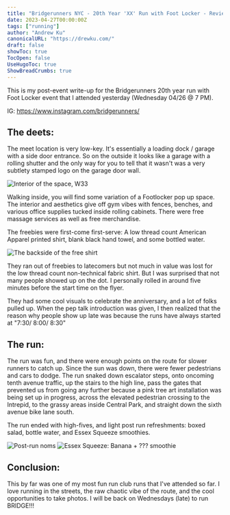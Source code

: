 ```yaml
---
title: "Bridgerunners NYC - 20th Year 'XX' Run with Foot Locker - Review"
date: 2023-04-27T00:00:00Z
tags: ["running"]
author: "Andrew Ku"
canonicalURL: "https://drewku.com/"
draft: false
showToc: true
TocOpen: false
UseHugoToc: true
ShowBreadCrumbs: true
---
```


This is my post-event write-up for the Bridgerunners 20th year run with Foot Locker event that I attended yesterday (Wednesday 04/26 @ 7 PM).

IG: https://www.instagram.com/bridgerunners/

## The deets:
The meet location is very low-key. It's essentially a loading dock / garage with a side door entrance. So on the outside it looks like a garage with a rolling shutter and the only way for you to tell that it wasn't was a very subtlety stamped logo on the garage door wall. 

![Interior of the space, W33](images/meetup-space.jpg)

Walking inside, you will find some variation of a Footlocker pop up space. The interior and aesthetics give off gym vibes with fences, benches, and various office supplies tucked inside rolling cabinets. There were free massage services as well as free merchandise. 

The freebies were first-come first-serve: A low thread count American Apparel printed shirt, blank black hand towel, and some bottled water.

![The backside of the free shirt](images/shirt.jpg)

They ran out of freebies to latecomers but not much in value was lost for the low thread count non-technical fabric shirt. But I was surprised that not many people showed up on the dot. I personally rolled in around five minutes before the start time on the flyer.  

They had some cool visuals to celebrate the anniversary, and a lot of folks pulled up. When the pep talk introduction was given, I then realized that the reason why people show up late was because the runs have always started at "7:30/ 8:00/ 8:30" 

## The run:
The run was fun, and there were enough points on the route for slower runners to catch up. Since the sun was down, there were fewer pedestrians and cars to dodge. 
The run snaked down escalator steps, onto oncoming tenth avenue traffic, up the stairs to the high line, pass the gates that prevented us from going any further because a pink tree art installation was being set up in progress, across the elevated pedestrian crossing to the Intrepid, to the grassy areas inside Central Park, and straight down the sixth avenue bike lane south. 

The run ended with high-fives, and light post run refreshments: boxed salad, bottle water, and Essex Squeeze smoothies. 

![Post-run noms](images/postrunnoms.jpg)
![Essex Squeeze: Banana + ??? smoothie](images/smoothie.jpg)

## Conclusion: 
This by far was one of my most fun run club runs that I've attended so far. I love running in the streets, the raw chaotic vibe of the route, and the cool opportunities to take photos. I will be back on Wednesdays (late) to run BRIDGE!!!